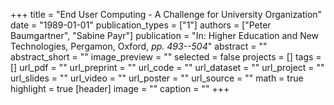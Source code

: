 +++
title = "End User Computing - A Challenge for University Organization"
date = "1989-01-01"
publication_types = ["1"]
authors = ["Peter Baumgartner", "Sabine Payr"]
publication = "In: Higher Education and New Technologies, Pergamon, Oxford, _pp. 493--504_"
abstract = ""
abstract_short = ""
image_preview = ""
selected = false
projects = []
tags = []
url_pdf = ""
url_preprint = ""
url_code = ""
url_dataset = ""
url_project = ""
url_slides = ""
url_video = ""
url_poster = ""
url_source = ""
math = true
highlight = true
[header]
image = ""
caption = ""
+++

